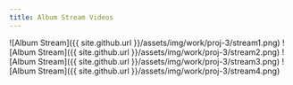 ```yaml
---
title: Album Stream Videos
---
```


![Album Stream]({{ site.github.url }}/assets/img/work/proj-3/stream1.png)
![Album Stream]({{ site.github.url }}/assets/img/work/proj-3/stream2.png)
![Album Stream]({{ site.github.url }}/assets/img/work/proj-3/stream3.png)
![Album Stream]({{ site.github.url }}/assets/img/work/proj-3/stream4.png)
